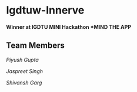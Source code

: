 # Igdtuw-Innerve

#### Winner at IGDTU MINI Hackathon *MIND THE APP

## Team Members
*Piyush Gupta*

*Jaspreet Singh*

*Shivansh Garg*
